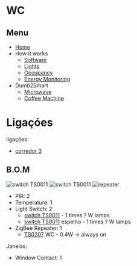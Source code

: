 # WC

## Menu

- [Home](./readme.md)
- How it works
  - [Software](./how/software.md)
  - [Lights](./how/lights.md)
  - [Occupancy](./how/occupancy.md)
  - [Energy Monitoring](./how/energy.md)
- Dumb2Smart
  - [Microwave](./dumb2smart/microwave.md)
  - [Coffee Machine](./dumb2smart/coffee_machine.md)

# Ligaçóes

ligações:
- [corredor 3](./corredores.md)

## B.O.M

![switch TS0011](https://www.zigbee2mqtt.io/images/devices/TS0011_switch_module.jpg) 
![switch TS0011](https://www.zigbee2mqtt.io/images/devices/TS0011_switch_module.jpg) 
![repeater](https://www.zigbee2mqtt.io/images/devices/TS0207_repeater.jpg)

- PIR: 2
- Temperature: 1
- Light Switch: 2
  - [switch TS0011](https://www.zigbee2mqtt.io/devices/TS0011_switch_module.html#tuya-ts0011_switch_module) - 1 times ? W lamps
  - [switch TS0011](https://www.zigbee2mqtt.io/devices/TS0011_switch_module.html#tuya-ts0011_switch_module) espelho - 1 times ? W lamps
- ZigBee Repeater: 1
  - [TS0207](https://www.zigbee2mqtt.io/devices/TS0207_repeater.html) WC - 0.4W -> always on


Janelas:
  - Window Contact: 1